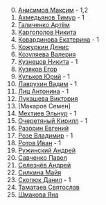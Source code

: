 0.  [Анисимов Максим](https://github.com/MaximAnisimov "Анисимов Максим") - 1,2
1.  [Ахмедьянов Тимур](https://github.com/eessook "Ахмедьянов Тимур") - 1
2.  [Галиченко Артём](https://github.com/Galich186 "Галиченко Артём")
3.  [Каргополов Никита](https://github.com/KaktusPank "Каргополов Никита")
4.  [Ковардинова Екатерина](https://github.com/Katyano "Ковардинова Екатерина") - 1
5.  [Кожуркин Денис](https://github.com/languedock "Кожуркин Денис")
6.  [Козуляева Валерия](https://github.com/scorpionLera "Козуляева Валерия")
7.  [Кузнецов Никита](https://github.com/JoskiY "Кузнецов Никита") - 1
8.  [Кузяков Егор](https://github.com/Jgorki "Кузяков Егор")
9.  [Кульков Юрий](https://github.com/yuriy2828 "Кульков Юрий") - 1
10. [Лаврухин Вадим](https://github.com/shrmy "Лаврухин Вадим") - 1
11. [Лиц Антонина](https://github.com/Foxie-lis "Лиц Антонина") - 1
12. [Лукашева Виктория](https://github.com/Viktoria-wq "Лукашева Виктория")
13. [Макаров Семен]
14. [Мехтиев Эльнур](https://github.com/Parzifal555 "Мехтиев Эльнур") - 1
15. [Очеретяный Кирилл](https://github.com/kiroch86 "Очеретяный Кирилл") - 1
16. [Разорин Евгений](https://github.com/megajejoid "Разорин Евгений")
17. [Розе Владимир](https://github.com/LenaAvocado "Розе Владимир") - 1
18. [Ротов Иван](https://github.com/Rotov186 "Ротов Иван") - 1
19. [Ружинский Андрей](https://github.com/Rujinsky "Ружинский Андрей")
20. [Савченко Павел](https://github.com/Roodewald "Савченко Павел")
21. [Селезнёв Андрей](https://github.com/Selezeznyaka "Селезнёв Андрей")
22. [Силкина Майя](https://github.com/Maya-wq "Силкина Майя")
23. [Скопюк Данил](https://github.com/PR0T0D4N9 "Скопюк Данил") - 1
24. [Таматаев Святослав](https://github.com/TrueSvyaaaat "Таматаев Святослав")
25. [Шмакова Яна](https://github.com/yanashmakova "Шмакова Яна")
